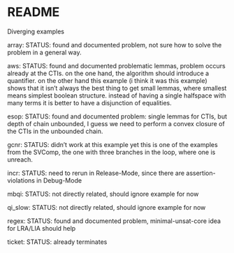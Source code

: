 # README #

Diverging examples

array: STATUS: found and documented problem, not sure how to solve the problem in a general way.

aws: STATUS: found and documented problematic lemmas, problem occurs already at the CTIs.
on the one hand, the algorithm should introduce a quantifier. on the other hand this example (i think it was this example) shows that it isn’t always the best thing to get small lemmas, where smallest means simplest boolean structure. instead of having a single halfspace with many terms it is better to have a disjunction of equalities.

esop: STATUS: found and documented problem: single lemmas for CTIs, but depth of chain unbounded, I guess we need to perform a convex closure of the CTIs in the unbounded chain.

gcnr: STATUS: didn’t work at this example yet
this is one of the examples from the SVComp, the one with three branches in the loop, where one is unreach.

incr: STATUS: need to rerun in Release-Mode, since there are assertion-violations in Debug-Mode

mbqi: STATUS: not directly related, should ignore example for now

qi_slow: STATUS: not directly related, should ignore example for now

regex: STATUS: found and documented problem, minimal-unsat-core idea for LRA/LIA should help

ticket: STATUS: already terminates
